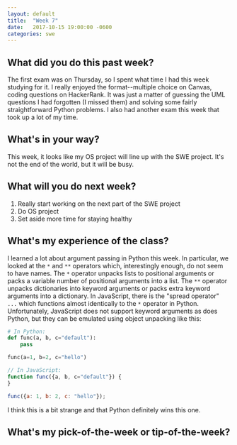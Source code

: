 ```yaml
---
layout: default
title:  "Week 7"
date:   2017-10-15 19:00:00 -0600
categories: swe
---
```


## What did you do this past week?
The first exam was on Thursday, so I spent what time I had this week studying for it. I really enjoyed the format--multiple choice on Canvas, coding questions on HackerRank. It was just a matter of guessing the UML questions I had forgotten (I missed them) and solving some fairly straightforward Python problems. I also had another exam this week that took up a lot of my time.

## What's in your way?
This week, it looks like my OS project will line up with the SWE project. It's not the end of the world, but it will be busy.

## What will you do next week?
1. Really start working on the next part of the SWE project
2. Do OS project
3. Set aside more time for staying healthy

## What's my experience of the class?
I learned a lot about argument passing in Python this week. In particular, we looked at the `*` and `**` operators which, interestingly enough, do not seem to have names. The `*` operator unpacks lists to positional arguments or packs a variable number of positional arguments into a list. The `**` operator unpacks dictionaries into keyword arguments or packs extra keyword arguments into a dictionary. In JavaScript, there is the "spread operator" `...` which functions almost identically to the `*` operator in Python. Unfortunately, JavaScript does not support keyword arguments as does Python, but they can be emulated using object unpacking like this:

```python
# In Python:
def func(a, b, c="default"):
	pass

func(a=1, b=2, c="hello")
```

```javascript
// In JavaScript:
function func({a, b, c="default"}) {
}

func({a: 1, b: 2, c: "hello"});
```

I think this is a bit strange and that Python definitely wins this one.

## What's my pick-of-the-week or tip-of-the-week?
